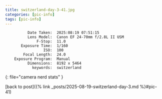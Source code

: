 ```yaml
---
title: switzerland-day-3-41.jpg
categories: [pic-info]
tags: [pic-info]
---
```


```text
          Date Taken:  2025:08:19 07:51:15
          Lens Model:  Canon EF 24-70mm f/2.8L II USM
              F-Stop:  11.0
       Exposure Time:  1/160
                 ISO:  100
        Focal Length:  24.0
    Exposure Program:  Manual
          Dimensions:  8192 x 5464
            keywords:  switzerland
```
{: file="camera nerd stats" }

[back to post]({% link _posts/2025-08-19-switzerland-day-3.md %}#pic-41)